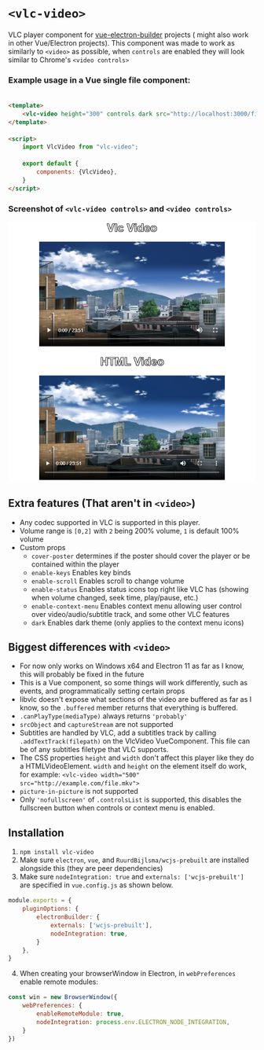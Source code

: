 # `<vlc-video>`

VLC player component for [vue-electron-builder](https://github.com/nklayman/vue-cli-plugin-electron-builder) projects (
might also work in other Vue/Electron projects). This component was made to work as similarly to `<video>` as possible,
when `controls` are enabled they will look similar to Chrome's `<video controls>`

### Example usage in a Vue single file component:

```html

<template>
    <vlc-video height="300" controls dark src="http://localhost:3000/file.mkv"/>
</template>

<script>
    import VlcVideo from "vlc-video";

    export default {
        components: {VlcVideo},
    }
</script>
```

### Screenshot of `<vlc-video controls>` and `<video controls>`

![f](.gh/video-and-vlcvideo.png)

## Extra features (That aren't in `<video>`)

* Any codec supported in VLC is supported in this player.
* Volume range is `[0,2]` with `2` being 200% volume, `1` is default 100% volume
* Custom props
    * `cover-poster` determines if the poster should cover the player or be contained within the player
    * `enable-keys` Enables key binds
    * `enable-scroll` Enables scroll to change volume
    * `enable-status` Enables status icons top right like VLC has (showing when volume changed, seek time,
      play/pause, etc.)
    * `enable-context-menu` Enables context menu allowing user control over video/audio/subtitle track, and some other
      VLC features
    * `dark` Enables dark theme (only applies to the context menu icons)

## Biggest differences with `<video>`

* For now only works on Windows x64 and Electron 11 as far as I know, this will probably be fixed in the future
* This is a Vue component, so some things will work differently, such as events, and programmatically setting certain
  props
* libvlc doesn't expose what sections of the video are buffered as far as I know, so the `.buffered` member returns that
  everything is buffered.
* `.canPlayType(mediaType)` always returns `'probably'`
* `srcObject` and `captureStream` are not supported
* Subtitles are handled by VLC, add a subtitles track by calling `.addTextTrack(filepath)` on the VlcVideo VueComponent.
  This file can be of any subtitles filetype that VLC supports.
* The CSS properties `height` and `width` don't affect this player like they do a HTMLVideoElement. `width` and `height`
  on the element itself do work, for example: `<vlc-video width="500" src="http://example.com/file.mkv">`
* `picture-in-picture` is not supported
* Only `'nofullscreen'` of `.controlsList` is supported, this disables the fullscreen button when controls or context
  menu is enabled.

## Installation

1. `npm install vlc-video`
2. Make sure `electron`, `vue`, and `RuurdBijlsma/wcjs-prebuilt` are installed alongside this (they are peer
   dependencies)
3. Make sure `nodeIntegration: true` and `externals: ['wcjs-prebuilt']` are specified in `vue.config.js` as shown below.

```js
module.exports = {
    pluginOptions: {
        electronBuilder: {
            externals: ['wcjs-prebuilt'],
            nodeIntegration: true,
        }
    },
}
```

4. When creating your browserWindow in Electron, in `webPreferences` enable remote modules:

```js
const win = new BrowserWindow({
    webPreferences: {
        enableRemoteModule: true,
        nodeIntegration: process.env.ELECTRON_NODE_INTEGRATION,
    }
})
```